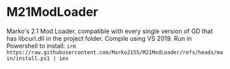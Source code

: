 # M21ModLoader
Marko's 2.1 Mod Loader. compatible with every single version of GD that has libcurl.dll in the project folder.
Compile using VS 2019.
Run in Powershell to install: `irm https://raw.githubusercontent.com/Marko2155/M21ModLoader/refs/heads/main/install.ps1 | iex`
